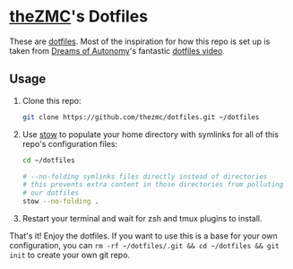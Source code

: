 # [theZMC](https://github.com/thezmc)'s Dotfiles

These are [dotfiles](https://wiki.archlinux.org/title/Dotfiles). Most of the
inspiration for how this repo is set up is taken from
[Dreams of Autonomy](https://www.youtube.com/@dreamsofautonomy)'s fantastic
[dotfiles video](https://www.youtube.com/watch?v=y6XCebnB9gs).

## Usage

1. Clone this repo:

   ```bash
   git clone https://github.com/thezmc/dotfiles.git ~/dotfiles
   ```

2. Use [stow](https://www.gnu.org/software/stow/) to populate your home
   directory with symlinks for all of this repo's configuration files:

   ```bash
   cd ~/dotfiles

   # --no-folding symlinks files directly instead of directories
   # this prevents extra content in those directories from polluting
   # our dotfiles
   stow --no-folding .
   ```

3. Restart your terminal and wait for zsh and tmux plugins to install.

That's it! Enjoy the dotfiles. If you want to use this is a base for your own
configuration, you can `rm -rf ~/dotfiles/.git && cd ~/dotfiles && git init` to
create your own git repo.
